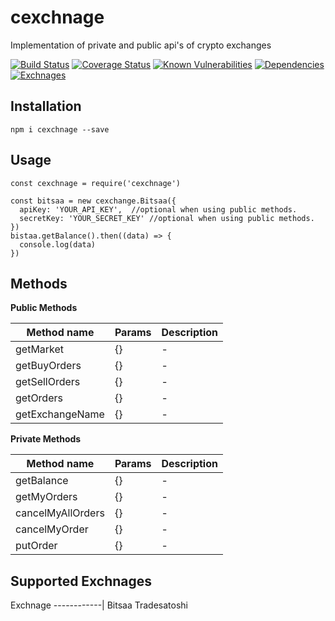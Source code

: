 # cexchnage
Implementation of private and public api's of crypto exchanges

[![Build Status](https://travis-ci.org/aleemuddin13/cexchnage.svg?branch=master)](https://travis-ci.org/aleemuddin13/cexchnage)
[![Coverage Status](https://coveralls.io/repos/github/aleemuddin13/cexchnage/badge.svg?branch=master)](https://coveralls.io/github/aleemuddin13/cexchnage?branch=master)
[![Known Vulnerabilities](https://snyk.io/test/github/aleemuddin13/cexchnage/badge.svg?targetFile=package.json)](https://snyk.io/test/github/aleemuddin13/cexchnage?targetFile=package.json)
[![Dependencies](https://david-dm.org/aleemuddin13/cexchnage.svg)](https://david-dm.org/aleemuddin13/cexchnage.svg)
[![Exchnages](https://img.shields.io/badge/exchanges-2-blue.svg)](https://img.shields.io/badge/exchanges-2-blue.svg)

## Installation
```shell
npm i cexchnage --save
```

## Usage
```shell
const cexchnage = require('cexchnage')

const bitsaa = new cexchange.Bitsaa({
  apiKey: 'YOUR_API_KEY',  //optional when using public methods.
  secretKey: 'YOUR_SECRET_KEY' //optional when using public methods.
})
bistaa.getBalance().then((data) => {
  console.log(data)
})
```

## Methods
**Public Methods** 

   Method name  |Params                         |Description                  
----------------|-------------------------------|-----------------------------
|getMarket|{}            | -           |
|getBuyOrders |{}            | -           |
|getSellOrders|{}            | -           |
|getOrders|{}            | -           |
|getExchangeName|{}            | -           |

**Private Methods**

   Method name  |Params                         |Description                  
----------------|-------------------------------|-----------------------------
|getBalance|{}            | -           |
|getMyOrders |{}            | -           |
|cancelMyAllOrders|{}            | -           |
|cancelMyOrder|{}            | -           |
|putOrder|{}            | -           |

## Supported Exchnages

  Exchnage 
------------|
Bitsaa
Tradesatoshi